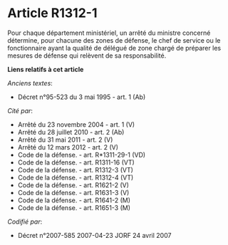 # Article R1312-1

Pour chaque département ministériel, un arrêté du ministre concerné détermine, pour chacune des zones de défense, le chef de
service ou le fonctionnaire ayant la qualité de délégué de zone chargé de préparer les mesures de défense qui relèvent de sa
responsabilité.

**Liens relatifs à cet article**

_Anciens textes_:

  - Décret n°95-523 du 3 mai 1995 - art. 1 (Ab)

_Cité par_:

  - Arrêté du 23 novembre 2004 - art. 1 (V)
  - Arrêté du 28 juillet 2010 - art. 2 (Ab)
  - Arrêté du 31 mai 2011 - art. 2 (V)
  - Arrêté du 12 mars 2012 - art. 2 (V)
  - Code de la défense. - art. R*1311-29-1 (VD)
  - Code de la défense. - art. R1311-16 (VT)
  - Code de la défense. - art. R1312-3 (VT)
  - Code de la défense. - art. R1312-4 (VT)
  - Code de la défense. - art. R1621-2 (V)
  - Code de la défense. - art. R1631-3 (V)
  - Code de la défense. - art. R1641-2 (M)
  - Code de la défense. - art. R1651-3 (M)

_Codifié par_:

  - Décret n°2007-585 2007-04-23 JORF 24 avril 2007
